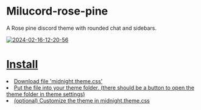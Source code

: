 # Milucord-rose-pine
A Rose pine discord theme with rounded chat and sidebars.
<div><a href="https://ibb.co/Hz5d5zM"><img src="https://i.ibb.co/cF4L4Fp/2024-02-16-12-20-56.png" alt="2024-02-16-12-20-56" border="0"></div>

<div><h1>Install</h1></div>
<li>Download file 'midnight.theme.css' </li>
<li>Put the file into your theme folder. (there should be a button to open the theme folder in theme settings)</li>
<li>(optional) Customize the theme in midnight.theme.css</li>

